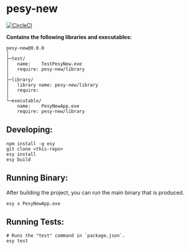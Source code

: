 
# pesy-new


[![CircleCI](https://circleci.com/gh/yourgithubhandle/pesy-new/tree/master.svg?style=svg)](https://circleci.com/gh/yourgithubhandle/pesy-new/tree/master)


**Contains the following libraries and executables:**

```
pesy-new@0.0.0
│
├─test/
│   name:    TestPesyNew.exe
│   require: pesy-new/library
│
├─library/
│   library name: pesy-new/library
│   require:
│
└─executable/
    name:    PesyNewApp.exe
    require: pesy-new/library
```

## Developing:

```
npm install -g esy
git clone <this-repo>
esy install
esy build
```

## Running Binary:

After building the project, you can run the main binary that is produced.

```
esy x PesyNewApp.exe 
```

## Running Tests:

```
# Runs the "test" command in `package.json`.
esy test
```
